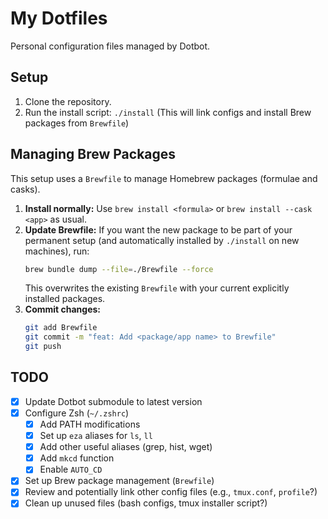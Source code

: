 # My Dotfiles

Personal configuration files managed by Dotbot.

## Setup

1. Clone the repository.
2. Run the install script: `./install` (This will link configs and install Brew packages from `Brewfile`)

## Managing Brew Packages

This setup uses a `Brewfile` to manage Homebrew packages (formulae and casks).

1.  **Install normally:** Use `brew install <formula>` or `brew install --cask <app>` as usual.
2.  **Update Brewfile:** If you want the new package to be part of your permanent setup (and automatically installed by `./install` on new machines), run:
    ```bash
    brew bundle dump --file=./Brewfile --force
    ```
    This overwrites the existing `Brewfile` with your current explicitly installed packages.
3.  **Commit changes:**
    ```bash
    git add Brewfile
    git commit -m "feat: Add <package/app name> to Brewfile"
    git push
    ```

## TODO

- [x] Update Dotbot submodule to latest version
- [x] Configure Zsh (`~/.zshrc`)
    - [x] Add PATH modifications
    - [x] Set up `eza` aliases for `ls`, `ll`
    - [x] Add other useful aliases (grep, hist, wget)
    - [x] Add `mkcd` function
    - [x] Enable `AUTO_CD`
- [x] Set up Brew package management (`Brewfile`)
- [x] Review and potentially link other config files (e.g., `tmux.conf`, `profile`?)
- [x] Clean up unused files (bash configs, tmux installer script?)
